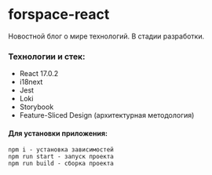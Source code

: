 # forspace-react

Новостной блог о мире технологий.
В стадии разработки.

### Технологии и стек:
- React 17.0.2
- i18next
- Jest
- Loki
- Storybook
- Feature-Sliced Design (архитектурная методология)

#### Для установки приложения:

```
npm i - установка зависимостей
npm run start - запуск проекта
npm run build - сборка проекта
```